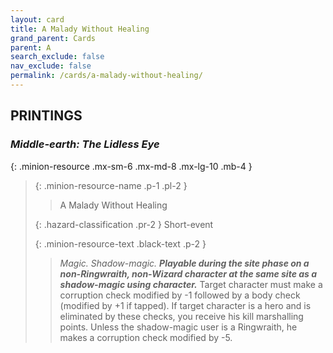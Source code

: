 ```yaml
---
layout: card
title: A Malady Without Healing
grand_parent: Cards
parent: A
search_exclude: false
nav_exclude: false
permalink: /cards/a-malady-without-healing/
---
```


## PRINTINGS


### _Middle-earth: The Lidless Eye_

{: .minion-resource .mx-sm-6 .mx-md-8 .mx-lg-10 .mb-4 }
> {: .minion-resource-name .p-1 .pl-2 }
> > <div class="hazard-mp"></div>
> > <div class="card-name">A Malady Without Healing</div>
>
> {: .hazard-classification .pr-2 }
> Short-event
>
> {: .minion-resource-text .black-text .p-2 }
> > _Magic._ _Shadow-magic._ ***Playable during the site phase on a non-Ringwraith, non-Wizard character at the same site as a shadow-magic using character.*** Target character must make a corruption check modified by -1 followed by a body check (modified by +1 if tapped). If target character is a hero and is eliminated by these checks, you receive his kill marshalling points. Unless the shadow-magic user is a Ringwraith, he makes a corruption check modified by -5. 
> 
